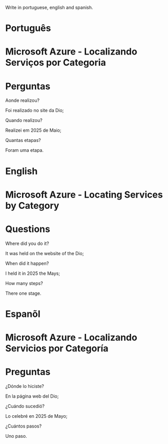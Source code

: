 Write in portuguese, english and spanish.

# Português 

# Microsoft Azure - Localizando Serviços por Categoria




# Perguntas

Aonde realizou?

Foi realizado no site da Dio;

Quando realizou?

Realizei em 2025 de Maio;

Quantas etapas?

Foram uma etapa.




# English


# Microsoft Azure - Locating Services by Category

# Questions

Where did you do it?

It was held on the website of the Dio;

When did it happen?

I held it in 2025 the Mays;

How many steps?

There one stage.




# Espanõl


# Microsoft Azure - Localizando Servicios por Categoría

# Preguntas

¿Dónde lo hiciste?

En la página web del Dio;

¿Cuándo sucedió?

Lo celebré en 2025 de Mayo;

¿Cuántos pasos?

  Uno paso.





